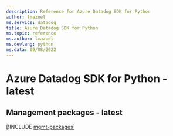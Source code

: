 ```yaml
---
description: Reference for Azure Datadog SDK for Python
author: lmazuel
ms.service: datadog
title: Azure Datadog SDK for Python
ms.topic: reference
ms.author: lmazuel
ms.devlang: python
ms.data: 09/08/2022
---
```

# Azure Datadog SDK for Python - latest

## Management packages - latest
[!INCLUDE [mgmt-packages](datadog-mgmt-index.md)]
